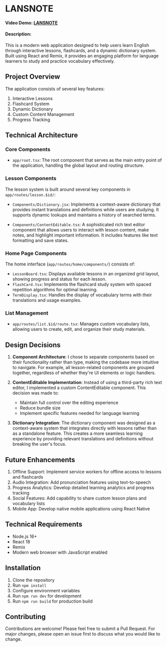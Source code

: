 # LANSNOTE

#### Video Demo: [LANSNOTE](https://www.youtube.com/watch?v=P3yI7uEqLDs)

#### Description:

This is a modern web application designed to help users learn English through interactive lessons, flashcards, and a dynamic dictionary system. Built using React and Remix, it provides an engaging platform for language learners to study and practice vocabulary effectively.

## Project Overview

The application consists of several key features:

1. Interactive Lessons
2. Flashcard System
3. Dynamic Dictionary
4. Custom Content Management
5. Progress Tracking

## Technical Architecture

### Core Components

- `app/root.tsx`: The root component that serves as the main entry point of the application, handling the global layout and routing structure.

### Lesson Components

The lesson system is built around several key components in `app/routes/lesson.$id/`:

- `Components/Dictionary.jsx`: Implements a context-aware dictionary that provides instant translations and definitions while users are studying. It supports dynamic lookups and maintains a history of searched terms.

- `Components/ContentEditable.tsx`: A sophisticated rich text editor component that allows users to interact with lesson content, make notes, and highlight important information. It includes features like text formatting and save states.

### Home Page Components

The home interface (`app/routes/home/components/`) consists of:

- `LessonBoard.tsx`: Displays available lessons in an organized grid layout, showing progress and status for each lesson.
- `FlashCard.tsx`: Implements the flashcard study system with spaced repetition algorithms for optimal learning.
- `TermDisplay.tsx`: Handles the display of vocabulary terms with their translations and usage examples.

### List Management

- `app/routes/list.$id/route.tsx`: Manages custom vocabulary lists, allowing users to create, edit, and organize their study materials.

## Design Decisions

1. **Component Architecture**: I chose to separate components based on their functionality rather than type, making the codebase more intuitive to navigate. For example, all lesson-related components are grouped together, regardless of whether they're UI elements or logic handlers.

2. **ContentEditable Implementation**: Instead of using a third-party rich text editor, I implemented a custom ContentEditable component. This decision was made to:

   - Maintain full control over the editing experience
   - Reduce bundle size
   - Implement specific features needed for language learning

3. **Dictionary Integration**: The dictionary component was designed as a context-aware system that integrates directly with lessons rather than as a standalone feature. This creates a more seamless learning experience by providing relevant translations and definitions without breaking the user's focus.

## Future Enhancements

1. Offline Support: Implement service workers for offline access to lessons and flashcards
2. Audio Integration: Add pronunciation features using text-to-speech
3. Progress Analytics: Develop detailed learning analytics and progress tracking
4. Social Features: Add capability to share custom lesson plans and vocabulary lists
5. Mobile App: Develop native mobile applications using React Native

## Technical Requirements

- Node.js 16+
- React 18
- Remix
- Modern web browser with JavaScript enabled

## Installation

1. Clone the repository
2. Run `npm install`
3. Configure environment variables
4. Run `npm run dev` for development
5. Run `npm run build` for production build

## Contributing

Contributions are welcome! Please feel free to submit a Pull Request. For major changes, please open an issue first to discuss what you would like to change.
